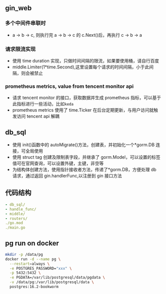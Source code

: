 ## gin_web

### 多个中间件串联时

- a -> b -> c, 则执行完 a -> b -> c 的 c.Next()后，再执行 c -> b -> a

### 请求限流实现

- 使用 time duration 实现，只做时间间隔的限流，如果要使用桶，请自行百度
- middle.Limiter(1\*time.Second),这里设置每个请求的时间间隔，小于此间隔，则会被禁止

### prometheus metrics, value from tencent monitor api

- 请求 tencent monitor 的接口，获取数据并生成 prometheus 指标，可以基于此指标进行一些活动，比如`keda`
- prometheus metrics 使用了 time.Ticker 在后台定期更新，与用户访问就触发访问 tencent api 解耦

## db_sql

- 使用 init()函数中的 autoMigrate()方法，创建表，并初始化一个\*gorm.DB 连接，可全局使用
- 使用 struct tag 创建及限制表字段，并继承了 gorm.Model，可以设置的标签值可在官网查询，可以设置外键，主键，非空等
- 为结构体创建方法，使用指针接收者方法，传递了\*gorm.DB，方便处理 db 请求，通过返回 gin.handlerFunc,以注册到 gin 接口方法

## 代码结构

```yaml
- db_sql/
- handle_func/
- middle/
- routers/
./go.mod
./main.go
```

## pg run on docker

```bash
mkdir -p /data/pg
docker run -d --name pg \
  --restart=always \
  -e POSTGRES_PASSWORD="xxx" \
  -p 5432:5432 \
  -e PGDATA=/var/lib/postgresql/data/pgdata \
  -v /data/pg:/var/lib/postgresql/data \
  postgres:16.2-bookworm
```
